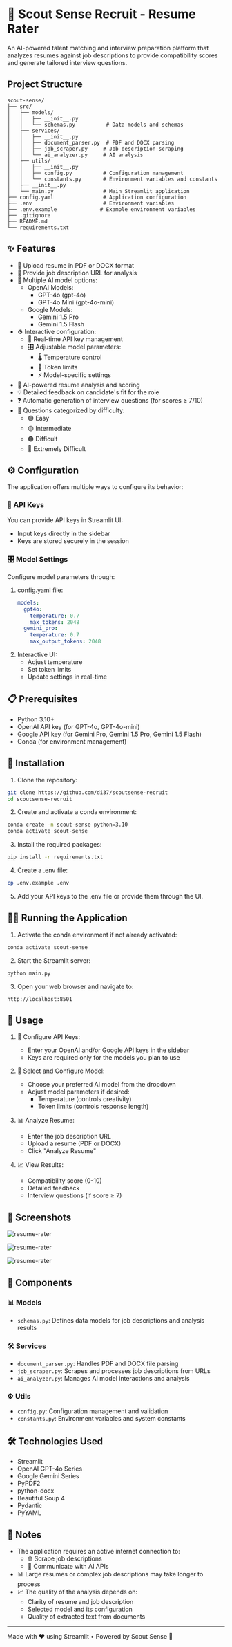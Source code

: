 # 🎯 Scout Sense Recruit - Resume Rater

An AI-powered talent matching and interview preparation platform that analyzes resumes against job descriptions to provide compatibility scores and generate tailored interview questions.

## Project Structure

```
scout-sense/
├── src/
│   ├── models/
│   │   ├── __init__.py
│   │   └── schemas.py          # Data models and schemas
│   ├── services/
│   │   ├── __init__.py
│   │   ├── document_parser.py  # PDF and DOCX parsing
│   │   ├── job_scraper.py     # Job description scraping
│   │   └── ai_analyzer.py     # AI analysis
│   ├── utils/
│   │   ├── __init__.py
│   │   ├── config.py          # Configuration management
│   │   └── constants.py       # Environment variables and constants
│   ├── __init__.py
│   └── main.py                # Main Streamlit application
├── config.yaml                # Application configuration
├── .env                       # Environment variables
├── .env.example              # Example environment variables
├── .gitignore
├── README.md
└── requirements.txt
```

## ✨ Features

- 📄 Upload resume in PDF or DOCX format
- 🔗 Provide job description URL for analysis
- 🤖 Multiple AI model options:
  - OpenAI Models:
    - GPT-4o (gpt-4o)
    - GPT-4o Mini (gpt-4o-mini)
  - Google Models:
    - Gemini 1.5 Pro
    - Gemini 1.5 Flash
- ⚙️ Interactive configuration:
  - 🔑 Real-time API key management
  - 🎛️ Adjustable model parameters:
    - 🌡️ Temperature control
    - 📝 Token limits
    - ⚡ Model-specific settings
- 🎯 AI-powered resume analysis and scoring
- 💡 Detailed feedback on candidate's fit for the role
- ❓ Automatic generation of interview questions (for scores ≥ 7/10)
- 🎯 Questions categorized by difficulty:
  - 🟢 Easy
  - 🟡 Intermediate
  - 🟠 Difficult
  - 🔴 Extremely Difficult

## ⚙️ Configuration

The application offers multiple ways to configure its behavior:

### 🔑 API Keys
You can provide API keys in Streamlit UI:
   - Input keys directly in the sidebar
   - Keys are stored securely in the session

### 🎛️ Model Settings
Configure model parameters through:
1. config.yaml file:
   ```yaml
   models:
     gpt4o:
       temperature: 0.7
       max_tokens: 2048
     gemini_pro:
       temperature: 0.7
       max_output_tokens: 2048
   ```
2. Interactive UI:
   - Adjust temperature
   - Set token limits
   - Update settings in real-time

## 📋 Prerequisites

- Python 3.10+
- OpenAI API key (for GPT-4o, GPT-4o-mini)
- Google API key (for Gemini Pro, Gemini 1.5 Pro, Gemini 1.5 Flash)
- Conda (for environment management)

## 🚀 Installation

1. Clone the repository:
```bash
git clone https://github.com/di37/scoutsense-recruit
cd scoutsense-recruit
```

2. Create and activate a conda environment:
```bash
conda create -n scout-sense python=3.10
conda activate scout-sense
```

3. Install the required packages:
```bash
pip install -r requirements.txt
```

4. Create a .env file:
```bash
cp .env.example .env
```

5. Add your API keys to the .env file or provide them through the UI.

## 🏃‍♂️ Running the Application

1. Activate the conda environment if not already activated:
```bash
conda activate scout-sense
```

2. Start the Streamlit server:
```bash
python main.py
```

3. Open your web browser and navigate to:
```
http://localhost:8501
```

## 📖 Usage

1. 🔑 Configure API Keys:
   - Enter your OpenAI and/or Google API keys in the sidebar
   - Keys are required only for the models you plan to use

2. 🤖 Select and Configure Model:
   - Choose your preferred AI model from the dropdown
   - Adjust model parameters if desired:
     - Temperature (controls creativity)
     - Token limits (controls response length)

3. 📊 Analyze Resume:
   - Enter the job description URL
   - Upload a resume (PDF or DOCX)
   - Click "Analyze Resume"

4. 📈 View Results:
   - Compatibility score (0-10)
   - Detailed feedback
   - Interview questions (if score ≥ 7)

## 📸 Screenshots

![resume-rater](./screenshots/1.png)

![resume-rater](./screenshots/2.png)

![resume-rater](./screenshots/3.png)

## 🧩 Components

### 📊 Models
- `schemas.py`: Defines data models for job descriptions and analysis results

### 🛠️ Services
- `document_parser.py`: Handles PDF and DOCX file parsing
- `job_scraper.py`: Scrapes and processes job descriptions from URLs
- `ai_analyzer.py`: Manages AI model interactions and analysis

### ⚙️ Utils
- `config.py`: Configuration management and validation
- `constants.py`: Environment variables and system constants

## 🛠️ Technologies Used

- Streamlit
- OpenAI GPT-4o Series
- Google Gemini Series
- PyPDF2
- python-docx
- Beautiful Soup 4
- Pydantic
- PyYAML

## 📝 Notes

- The application requires an active internet connection to:
  - 🌐 Scrape job descriptions
  - 🤖 Communicate with AI APIs
- 📊 Large resumes or complex job descriptions may take longer to process
- 📈 The quality of the analysis depends on:
  - Clarity of resume and job description
  - Selected model and its configuration
  - Quality of extracted text from documents

---
Made with ❤️ using Streamlit • Powered by Scout Sense 🎯
